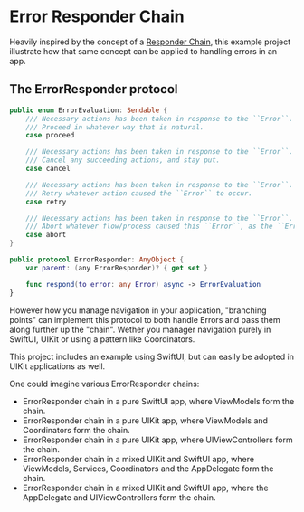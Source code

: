 # Error Responder Chain

Heavily inspired by the concept of a [Responder Chain](https://developer.apple.com/documentation/uikit/touches_presses_and_gestures/using_responders_and_the_responder_chain_to_handle_events), this example project illustrate how that same concept can be applied to handling errors in an app.

## The ErrorResponder protocol

```swift
public enum ErrorEvaluation: Sendable {
    /// Necessary actions has been taken in response to the ``Error``.
    /// Proceed in whatever way that is natural.
    case proceed

    /// Necessary actions has been taken in response to the ``Error``.
    /// Cancel any succeeding actions, and stay put.
    case cancel

    /// Necessary actions has been taken in response to the ``Error``.
    /// Retry whatever action caused the ``Error`` to occur.
    case retry

    /// Necessary actions has been taken in response to the ``Error``.
    /// Abort whatever flow/process caused this ``Error``, as the ``Error`` was too severe to let the flow continue.
    case abort
}

public protocol ErrorResponder: AnyObject {
    var parent: (any ErrorResponder)? { get set }

    func respond(to error: any Error) async -> ErrorEvaluation
}
```

However how you manage navigation in your application, "branching points" can implement this protocol to both handle Errors and pass them along further up the "chain". Wether you manager navigation purely in SwiftUI, UIKit or using a pattern like Coordinators.

This project includes an example using SwiftUI, but can easily be adopted in UIKit applications as well.

One could imagine various ErrorResponder chains:

- ErrorResponder chain in a pure SwiftUI app, where ViewModels form the chain.
- ErrorResponder chain in a pure UIKit app, where ViewModels and Coordinators form the chain.
- ErrorResponder chain in a pure UIKit app, where UIViewControllers form the chain.
- ErrorResponder chain in a mixed UIKit and SwiftUI app, where ViewModels, Services, Coordinators and the AppDelegate form the chain.
- ErrorResponder chain in a mixed UIKit and SwiftUI app, where the AppDelegate and UIViewControllers form the chain.
